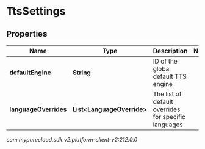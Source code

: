 # TtsSettings


## Properties

| Name | Type | Description | Notes |
| ------------ | ------------- | ------------- | ------------- |
| **defaultEngine** | **String** | ID of the global default TTS engine |  |
| **languageOverrides** | [**List&lt;LanguageOverride&gt;**](LanguageOverride) | The list of default overrides for specific languages |  |




_com.mypurecloud.sdk.v2:platform-client-v2:212.0.0_
